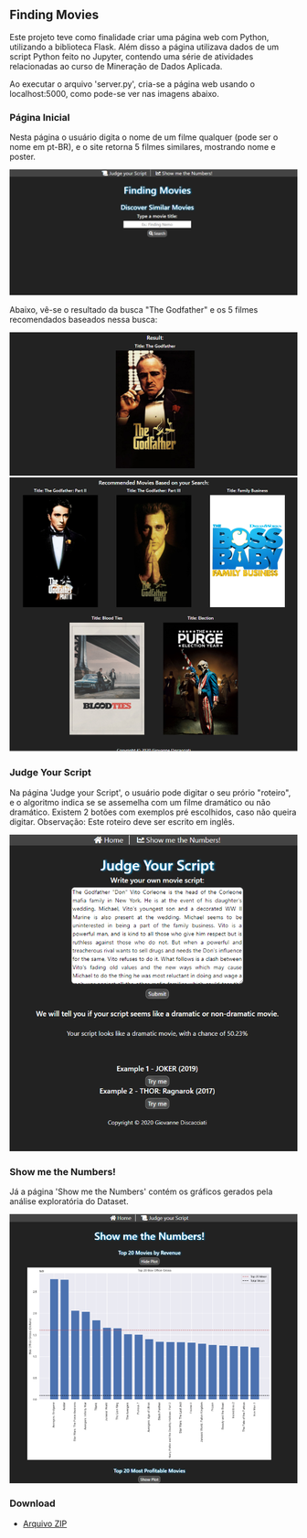 ## Finding Movies

Este projeto teve como finalidade criar uma página web com Python, utilizando a biblioteca Flask. Além disso a página utilizava dados de um script Python feito no Jupyter, contendo uma série de atividades relacionadas ao curso de Mineração de Dados Aplicada.

Ao executar o arquivo 'server.py', cria-se a página web usando o localhost:5000, como pode-se ver nas imagens abaixo.

### Página Inicial
Nesta página o usuário digita o nome de um filme qualquer (pode ser o nome em pt-BR), e o site retorna 5 filmes similares, mostrando nome e poster.

![Homepage](https://raw.githubusercontent.com/gcpdiscacciati/projeto_estagio/gh-pages/homepage.PNG)

Abaixo, vê-se o resultado da busca "The Godfather" e os 5 filmes recomendados baseados nessa busca:

![Resultado Busca](https://raw.githubusercontent.com/gcpdiscacciati/projeto_estagio/gh-pages/resultado1.PNG)
![Recomendados](https://raw.githubusercontent.com/gcpdiscacciati/projeto_estagio/gh-pages/resultado2.PNG)

### Judge Your Script
Na página 'Judge your Script', o usuário pode digitar o seu prório "roteiro", e o algoritmo indica se se assemelha com um filme dramático ou não dramático. Existem 2 botões com exemplos pré escolhidos, caso não queira digitar. Observação: Este roteiro deve ser escrito em inglês.

![Judge_Your_Script](https://raw.githubusercontent.com/gcpdiscacciati/projeto_estagio/gh-pages/roteiro1.PNG)

### Show me the Numbers!
Já a página 'Show me the Numbers' contém os gráficos gerados pela análise exploratória do Dataset.

![ShowMeTheNumbers](https://raw.githubusercontent.com/gcpdiscacciati/projeto_estagio/gh-pages/graficos1.PNG)

### Download
* [Arquivo ZIP](./https://github.com/gcpdiscacciati/projeto_estagio/archive/master.zip)


